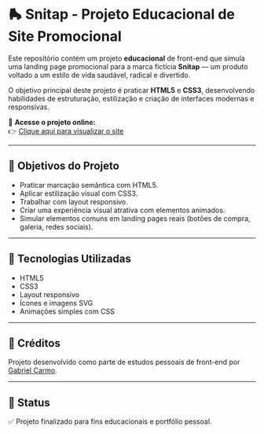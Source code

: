 # 🛼 Snitap - Projeto Educacional de Site Promocional

Este repositório contém um projeto **educacional** de front-end que simula uma landing page promocional para a marca fictícia **Snitap** — um produto voltado a um estilo de vida saudável, radical e divertido.  

O objetivo principal deste projeto é praticar **HTML5** e **CSS3**, desenvolvendo habilidades de estruturação, estilização e criação de interfaces modernas e responsivas.

🔗 **Acesse o projeto online:**  
👉 [Clique aqui para visualizar o site](https://devoliveir4.github.io/Chroma/pag.home/chroma.html)

---

## 🎯 Objetivos do Projeto

- Praticar marcação semântica com HTML5.
- Aplicar estilização visual com CSS3.
- Trabalhar com layout responsivo.
- Criar uma experiência visual atrativa com elementos animados.
- Simular elementos comuns em landing pages reais (botões de compra, galeria, redes sociais).

---

## 🧰 Tecnologias Utilizadas

- HTML5
- CSS3
- Layout responsivo
- Ícones e imagens SVG
- Animações simples com CSS

---

## 📝 Créditos

Projeto desenvolvido como parte de estudos pessoais de front-end por [Gabriel Carmo](https://www.linkedin.com/in/devoliveir4).

---

## 🚀 Status

✅ Projeto finalizado para fins educacionais e portfólio pessoal.

